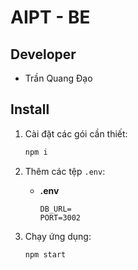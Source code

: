 # AIPT - BE

## Developer
- Trần Quang Đạo

## Install
1. Cài đặt các gói cần thiết:
    ```sh
    npm i
    ```

2. Thêm các tệp `.env`:
    - **.env**
        ```env
        DB_URL=
        PORT=3002

3. Chạy ứng dụng:
    ```sh
    npm start
    ```
